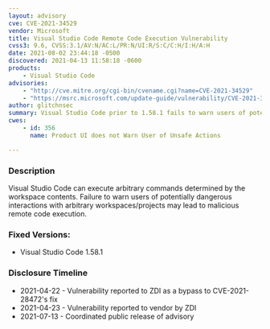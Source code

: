 ```yaml
---
layout: advisory
cve: CVE-2021-34529
vendor: Microsoft
title: Visual Studio Code Remote Code Execution Vulnerability
cvss3: 9.6, CVSS:3.1/AV:N/AC:L/PR:N/UI:R/S:C/C:H/I:H/A:H
date: 2021-08-02 23:44:18 -0500
discovered: 2021-04-13 11:58:18 -0600
products:
    - Visual Studio Code
advisories:
    - "http://cve.mitre.org/cgi-bin/cvename.cgi?name=CVE-2021-34529"
    - "https://msrc.microsoft.com/update-guide/vulnerability/CVE-2021-34529"
author: glitchnsec
summary: Visual Studio Code prior to 1.58.1 fails to warn users of potentially dangerous actions involving untrusted and possibly remote projects/workspaces.
cwes:
    - id: 356
      name: Product UI does not Warn User of Unsafe Actions   

---
```


### Description

Visual Studio Code can execute arbitrary commands determined by the workspace contents. Failure to warn users of potentially dangerous interactions with arbitrary workspaces/projects may lead to malicious remote code execution.

### Fixed Versions:
- Visual Studio Code 1.58.1

### Disclosure Timeline

- 2021-04-22 - Vulnerability reported to ZDI as a bypass to CVE-2021-28472's fix
- 2021-04-23 - Vulnerability reported to vendor by ZDI
- 2021-07-13 - Coordinated public release of advisory